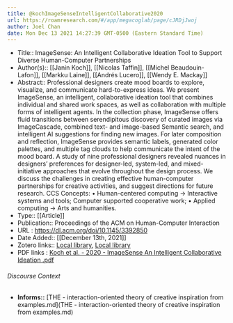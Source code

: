 ```yaml
---
title: @kochImageSenseIntelligentCollaborative2020
url: https://roamresearch.com/#/app/megacoglab/page/cJRDjJwoj
author: Joel Chan
date: Mon Dec 13 2021 14:27:39 GMT-0500 (Eastern Standard Time)
---
```


- Title:: ImageSense: An Intelligent Collaborative Ideation Tool to Support Diverse Human-Computer Partnerships
- Author(s):: [[Janin Koch]], [[Nicolas Taffin]], [[Michel Beaudouin-Lafon]], [[Markku Laine]], [[Andrés Lucero]], [[Wendy E. Mackay]]
- Abstract:: Professional designers create mood boards to explore, visualize, and communicate hard-to-express ideas. We present ImageSense, an intelligent, collaborative ideation tool that combines individual and shared work spaces, as well as collaboration with multiple forms of intelligent agents. In the collection phase, ImageSense offers fluid transitions between serendipitous discovery of curated images via ImageCascade, combined text- and image-based Semantic search, and intelligent AI suggestions for finding new images. For later composition and reflection, ImageSense provides semantic labels, generated color palettes, and multiple tag clouds to help communicate the intent of the mood board. A study of nine professional designers revealed nuances in designers’ preferences for designer-led, system-led, and mixed-initiative approaches that evolve throughout the design process. We discuss the challenges in creating effective human-computer partnerships for creative activities, and suggest directions for future research. CCS Concepts: • Human-centered computing → Interactive systems and tools; Computer supported cooperative work; • Applied computing → Arts and humanities.
- Type:: [[Article]]
- Publication:: Proceedings of the ACM on Human-Computer Interaction
- URL : https://dl.acm.org/doi/10.1145/3392850
- Date Added:: [[December 13th, 2021]]
- Zotero links:: [Local library](zotero://select/groups/2451508/items/JJG4PQWJ), [Local library](https://www.zotero.org/groups/2451508/items/JJG4PQWJ)
- PDF links : [Koch et al. - 2020 - ImageSense An Intelligent Collaborative Ideation .pdf](zotero://open-pdf/groups/2451508/items/RXYR7CN9)

###### Discourse Context

- **Informs::** [THE - interaction-oriented theory of creative inspiration from examples.md](THE - interaction-oriented theory of creative inspiration from examples.md)

